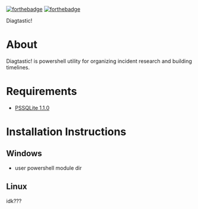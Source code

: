 
[![forthebadge](https://forthebadge.com/images/badges/fuck-it-ship-it.svg)](https://forthebadge.com)
[![forthebadge](https://forthebadge.com/images/badges/gluten-free.svg)](https://forthebadge.com)

Diagtastic!

# About
Diagtastic! is powershell utility for organizing incident research and building timelines.

# Requirements
* [PSSQLite 1.1.0](https://www.powershellgallery.com/packages/PSSQLite/1.1.0)

# Installation Instructions
## Windows 
* user powershell module dir

## Linux
idk???

